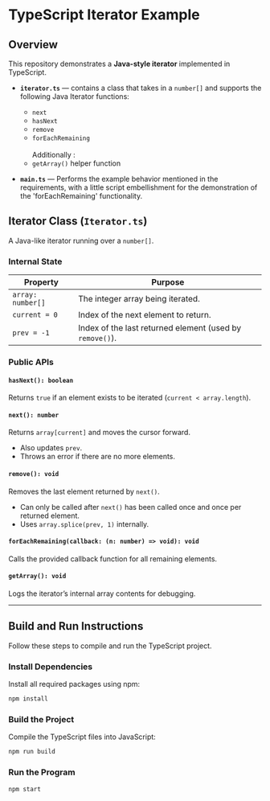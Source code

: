 # TypeScript Iterator Example

## Overview

This repository demonstrates a **Java-style iterator** implemented in TypeScript.

- **`iterator.ts`** — contains a class that takes in a `number[]` and supports the following Java Iterator functions:
    + `next` 
    + `hasNext` 
    + `remove`
    + `forEachRemaining` <br><br>
    Additionally :
    + `getArray()` helper function

- **`main.ts`** — Performs the example behavior mentioned in the requirements, with a little script embellishment for the demonstration of the 'forEachRemaining' functionality. 

## Iterator Class (`Iterator.ts`)

A Java-like iterator running over a `number[]`.

### Internal State

| Property          | Purpose                                                      |
|-------------------|--------------------------------------------------------------|
| `array: number[]` | The integer array being iterated.                            |
| `current = 0`     | Index of the next element to return.                         |
| `prev = -1`       | Index of the last returned element (used by `remove()`).     |

### Public APIs

#### `hasNext(): boolean`
Returns `true` if an element exists to be iterated (`current < array.length`).

#### `next(): number`
Returns `array[current]` and moves the cursor forward.
- Also updates `prev`.
- Throws an error if there are no more elements.

#### `remove(): void`
Removes the last element returned by `next()`.
- Can only be called after `next()` has been called once and once per returned element.
- Uses `array.splice(prev, 1)` internally.

#### `forEachRemaining(callback: (n: number) => void): void`
Calls the provided callback function for all remaining elements.

#### `getArray(): void`
Logs the iterator’s internal array contents for debugging.

---

## Build and Run Instructions

Follow these steps to compile and run the TypeScript project.


### Install Dependencies
Install all required packages using npm:

```bash
npm install
```

### Build the Project
Compile the TypeScript files into JavaScript:
```bash
npm run build
```

### Run the Program
```bash
npm start
```